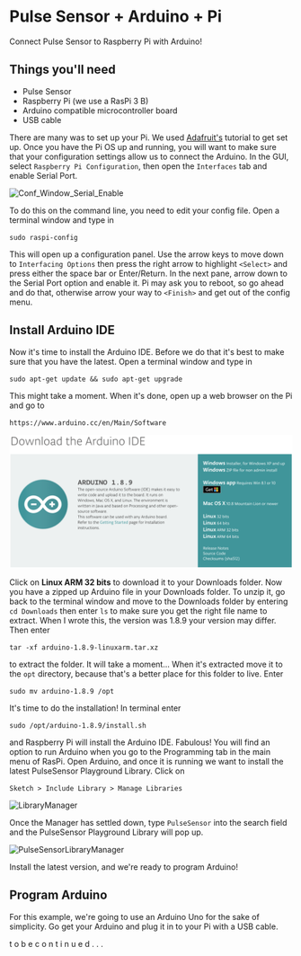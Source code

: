 # Pulse Sensor + Arduino + Pi
Connect Pulse Sensor to Raspberry Pi with Arduino!

## Things you'll need

* Pulse Sensor
* Raspberry Pi (we use a RasPi 3 B)
* Arduino compatible microcontroller board
* USB cable

There are many was to set up your Pi. We used [Adafruit's](https://learn.adafruit.com/series/learn-raspberry-pi) tutorial to get set up. Once you have the Pi OS up and running, you will want to make sure that your configuration settings allow us to connect the Arduino. In the GUI, select `Raspberry Pi Configuration`, then open the `Interfaces` tab and enable Serial Port.

![Conf_Window_Serial_Enable]()

To do this on the command line, you need to edit your config file. Open a terminal window and type in

	sudo raspi-config
	
This will open up a configuration panel. Use the arrow keys to move down to `Interfacing Options` then press the right arrow to highlight `<Select>` and press either the space bar or Enter/Return. In the next pane, arrow down to the Serial Port option and enable it. Pi may ask you to reboot, so go ahead and do that, otherwise arrow your way to `<Finish>` and get out of the config menu.

## Install Arduino IDE
Now it's time to install the Arduino IDE. Before we do that it's best to make sure that you have the latest. Open a terminal window and type in

	sudo apt-get update && sudo apt-get upgrade
	
This might take a moment. When it's done, open up a web browser on the Pi and go to 

	https://www.arduino.cc/en/Main/Software
	
![downloadArduino](../images/DownloadArduino.png)

Click on **Linux ARM 32 bits** to download it to your Downloads folder. Now you have a zipped up Arduino file in your Downloads folder. To unzip it, go back to the terminal window and move to the Downloads folder by entering `cd Downloads` then enter `ls` to make sure you get the right file name to extract. When I wrote this, the version was 1.8.9 your version may differ. Then enter

	tar -xf arduino-1.8.9-linuxarm.tar.xz
	
to extract the folder. It will take a moment... When it's extracted move it to the `opt` directory, because that's a better place for this folder to live. Enter 

	sudo mv arduino-1.8.9 /opt

It's time to do the installation! In terminal enter 

	sudo /opt/arduino-1.8.9/install.sh

and Raspberry Pi will install the Arduino IDE. Fabulous! You will find an option to run Arduino when you go to the Programming tab in the main menu of RasPi. Open Arduino, and once it is running we want to install the latest PulseSensor Playground Library. Click on 

	Sketch > Include Library > Manage Libraries
	
![LibraryManager]()
	
Once the Manager has settled down, type `PulseSensor` into the search field and the PulseSensor Playground Library will pop up. 

![PulseSensorLibraryManager]()

Install the latest version, and we're ready to program Arduino!

## Program Arduino
For this example, we're going to use an Arduino Uno for the sake of simplicity. Go get your Arduino and plug it in to your Pi with a USB cable. 

t o   b e   c o n t i n u e d . . .
	






